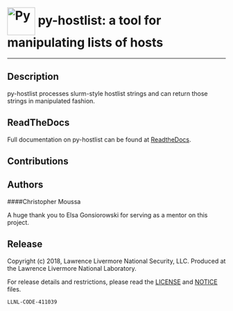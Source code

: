 # <img src="https://openclipart.org/download/284280/publicdomainq-0008487gctues.svg" width="64" valign="middle" alt="Py"/> py-hostlist: a tool for manipulating lists of hosts

****
## Description

py-hostlist processes slurm-style hostlist strings and can return those strings in manipulated fashion. 

## ReadTheDocs

Full documentation on py-hostlist can be found at [ReadtheDocs](https://py-hostlist.readthedocs.io/en/latest/index.html#).

## Contributions

## Authors

####Christopher Moussa

A huge thank you to Elsa Gonsiorowski for serving as a mentor on this project. 

## Release

Copyright (c) 2018, Lawrence Livermore National Security, LLC.
Produced at the Lawrence Livermore National Laboratory.

For release details and restrictions, please read the [LICENSE](https://github.com/LLNL/py-hostlist/blob/master/LICENSE) and [NOTICE](https://github.com/LLNL/py-hostlist/blob/master/NOTICE) files.

`LLNL-CODE-411039`